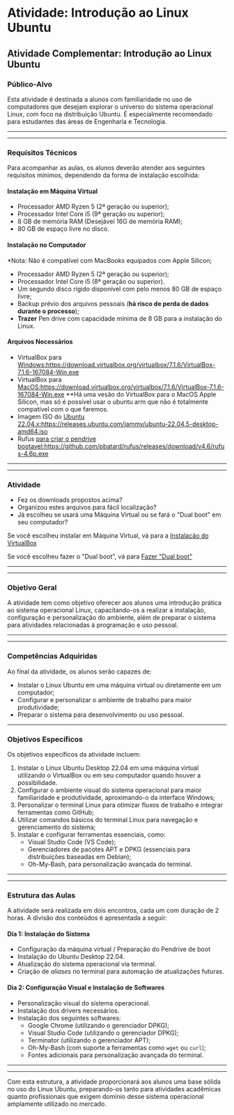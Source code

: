 # Atividade: Introdução ao Linux Ubuntu

## **Atividade Complementar: Introdução ao Linux Ubuntu**

### **Público-Alvo**
Esta atividade é destinada a alunos com familiaridade no uso de computadores que desejam explorar o universo do sistema operacional Linux, com foco na distribuição Ubuntu. É especialmente recomendado para estudantes das áreas de Engenharia e Tecnologia.

---
---

### **Requisitos Técnicos**
Para acompanhar as aulas, os alunos deverão atender aos seguintes requisitos mínimos, dependendo da forma de instalação escolhida:

#### **Instalação em Máquina Virtual**
- Processador AMD Ryzen 5 (2ª geração ou superior);
- Processador Intel Core i5 (9ª geração ou superior);
- 8 GB de memória RAM (Desejável 16G de memória RAM);
- 80 GB de espaço livre no disco.

#### **Instalação no Computador**
*Nota: Não é compatível com MacBooks equipados com Apple Silicon;

- Processador AMD Ryzen 5 (2ª geração ou superior);
- Processador Intel Core i5 (8ª geração ou superior). 
- Um segundo disco rígido disponível com pelo menos 80 GB de espaço livre;
- Backup prévio dos arquivos pessoais (__há risco de perda de dados durante o processo__);
- __Trazer__ Pen drive com capacidade mínima de 8 GB para a instalação do Linux.

#### **Arquivos Necessários**
- VirtualBox para [Windows:](https://download.virtualbox.org/virtualbox/7.1.6/VirtualBox-7.1.6-167084-Win.exe)https://download.virtualbox.org/virtualbox/7.1.6/VirtualBox-7.1.6-167084-Win.exe
- VirtualBox para [MacOS:](https://download.virtualbox.org/virtualbox/7.1.6/VirtualBox-7.1.6-167084-OSX.dmg)https://download.virtualbox.org/virtualbox/7.1.6/VirtualBox-7.1.6-167084-Win.exe
**Há uma vesão do VirtualBox para o MacOS Apple Silicon, mas só é possível usar o ubuntu arm que não é totalmente compatível com o que faremos.
- Imagem ISO do [Ubuntu 22.04.x:](https://releases.ubuntu.com/jammy/ubuntu-22.04.5-desktop-amd64.iso)https://releases.ubuntu.com/jammy/ubuntu-22.04.5-desktop-amd64.iso
- Rufus [para criar o pendrive bootavel:](https://github.com/pbatard/rufus/releases/download/v4.6/rufus-4.6p.exe)https://github.com/pbatard/rufus/releases/download/v4.6/rufus-4.6p.exe


---
---
### Atividade 
- Fez os downloads propostos acima?
- Organizou estes arquivos para fácil localização?
- Já escolheu se usará uma Máquina Virtual ou se fará o "Dual boot" em seu computador?

Se você escolheu instalar em Máquina Virtual, vá para a [Instalação do VirtualBox](VirtualBox.md)

Se você escolheu fazer o "Dual boot", vá para [Fazer "Dual boot"](Dualboot.md)


---
---

### **Objetivo Geral**
A atividade tem como objetivo oferecer aos alunos uma introdução prática ao sistema operacional Linux, capacitando-os a realizar a instalação, configuração e personalização do ambiente, além de preparar o sistema para atividades relacionadas à programação e uso pessoal.

---
---
### **Competências Adquiridas**
Ao final da atividade, os alunos serão capazes de:
- Instalar o Linux Ubuntu em uma máquina virtual ou diretamente em um computador;
- Configurar e personalizar o ambiente de trabalho para maior produtividade;
- Preparar o sistema para desenvolvimento ou uso pessoal.

---

### **Objetivos Específicos**
Os objetivos específicos da atividade incluem:
1. Instalar o Linux Ubuntu Desktop 22.04 em uma máquina virtual utilizando o VirtualBox ou em seu computador quando houver a possibilidade.
2. Configurar o ambiente visual do sistema operacional para maior familiaridade e produtividade, aproximando-o da interface Windows;
3. Personalizar o terminal Linux para otimizar fluxos de trabalho e integrar ferramentas como GitHub;
4. Utilizar comandos básicos do terminal Linux para navegação e gerenciamento do sistema;
5. Instalar e configurar ferramentas essenciais, como:
   - Visual Studio Code (VS Code);
   - Gerenciadores de pacotes APT e DPKG (essenciais para distribuições baseadas em Debian);
   - Oh-My-Bash, para personalização avançada do terminal.

---
---

### **Estrutura das Aulas**
A atividade será realizada em dois encontros, cada um com duração de 2 horas. A divisão dos conteúdos é apresentada a seguir:

#### **Dia 1: Instalação do Sistema**
- Configuração da máquina virtual / Preparação do Pendrive de boot
- Instalação do Ubuntu Desktop 22.04.
- Atualização do sistema operacional via terminal.
- Criação de *aliases* no terminal para automação de atualizações futuras.


#### **Dia 2: Configuração Visual e Instalação de Softwares**
- Personalização visual do sistema operacional.
- Instalação dos drivers necessários.
- Instalação dos seguintes softwares:
  - Google Chrome (utilizando o gerenciador DPKG);
  - Visual Studio Code (utilizando o gerenciador DPKG);
  - Terminator (utilizando o gerenciador APT);
  - Oh-My-Bash (com suporte a ferramentas como `wget` ou `curl`);
  - Fontes adicionais para personalização avançada do terminal.

---
---

Com esta estrutura, a atividade proporcionará aos alunos uma base sólida no uso do Linux Ubuntu, preparando-os tanto para atividades acadêmicas quanto profissionais que exigem domínio desse sistema operacional amplamente utilizado no mercado.


